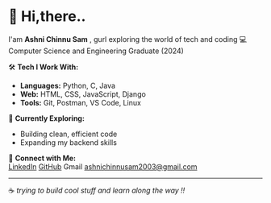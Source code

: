 # 👋 Hi,there.. 
I'am **Ashni Chinnu Sam** , gurl exploring the world of tech and coding 
💻 Computer Science and Engineering Graduate (2024) 

🛠️ **Tech I Work With:**  
- **Languages:** Python, C, Java  
- **Web:** HTML, CSS, JavaScript, Django  
- **Tools:** Git, Postman, VS Code, Linux  

🌱 **Currently Exploring:**  
- Building clean, efficient code  
- Expanding my backend skills

🔗 **Connect with Me:**  
[LinkedIn](https://www.linkedin.com/in/ashnichinnusam/) 
[GitHub](https://github.com/ashnichinnusam) 
Gmail ashnichinnusam2003@gmail.com

---

☕ _trying to build cool stuff and learn along the way !!_  




